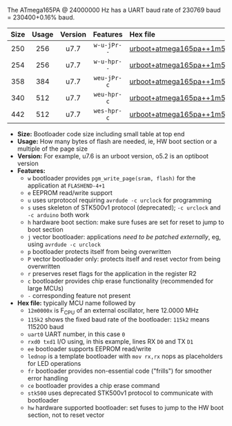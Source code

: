 The ATmega165PA @ 24000000 Hz has a UART baud rate of 230769 baud = 230400+0.16% baud.

|Size|Usage|Version|Features|Hex file|
|:-:|:-:|:-:|:-:|:--|
|250|256|u7.7|`w-u-jPr--`|[urboot+atmega165pa++1m5000x+++14k4_uart0_rxe0_txe1_lednop.hex](https://raw.githubusercontent.com/stefanrueger/urboot.hex/main/mcus/atmega165pa/external_oscillator/fcpu++1m5000_Hz/br+++14k4_bps/urboot+atmega165pa++1m5000x+++14k4_uart0_rxe0_txe1_lednop.hex)|
|254|256|u7.7|`w-u-hpr--`|[urboot+atmega165pa++1m5000x+++14k4_uart0_rxe0_txe1_lednop_fr_hw.hex](https://raw.githubusercontent.com/stefanrueger/urboot.hex/main/mcus/atmega165pa/external_oscillator/fcpu++1m5000_Hz/br+++14k4_bps/urboot+atmega165pa++1m5000x+++14k4_uart0_rxe0_txe1_lednop_fr_hw.hex)|
|358|384|u7.7|`weu-jPr-c`|[urboot+atmega165pa++1m5000x+++14k4_uart0_rxe0_txe1_ee_lednop_fr_ce.hex](https://raw.githubusercontent.com/stefanrueger/urboot.hex/main/mcus/atmega165pa/external_oscillator/fcpu++1m5000_Hz/br+++14k4_bps/urboot+atmega165pa++1m5000x+++14k4_uart0_rxe0_txe1_ee_lednop_fr_ce.hex)|
|340|512|u7.7|`weu-hpr-c`|[urboot+atmega165pa++1m5000x+++14k4_uart0_rxe0_txe1_ee_lednop_fr_ce_hw.hex](https://raw.githubusercontent.com/stefanrueger/urboot.hex/main/mcus/atmega165pa/external_oscillator/fcpu++1m5000_Hz/br+++14k4_bps/urboot+atmega165pa++1m5000x+++14k4_uart0_rxe0_txe1_ee_lednop_fr_ce_hw.hex)|
|442|512|u7.7|`wes-hpr-c`|[urboot+atmega165pa++1m5000x+++14k4_uart0_rxe0_txe1_ee_lednop_fr_ce_stk500_hw.hex](https://raw.githubusercontent.com/stefanrueger/urboot.hex/main/mcus/atmega165pa/external_oscillator/fcpu++1m5000_Hz/br+++14k4_bps/urboot+atmega165pa++1m5000x+++14k4_uart0_rxe0_txe1_ee_lednop_fr_ce_stk500_hw.hex)|

- **Size:** Bootloader code size including small table at top end
- **Usage:** How many bytes of flash are needed, ie, HW boot section or a multiple of the page size
- **Version:** For example, u7.6 is an urboot version, o5.2 is an optiboot version
- **Features:**
  + `w` bootloader provides `pgm_write_page(sram, flash)` for the application at `FLASHEND-4+1`
  + `e` EEPROM read/write support
  + `u` uses urprotocol requiring `avrdude -c urclock` for programming
  + `s` uses skeleton of STK500v1 protocol (deprecated); `-c urclock` and `-c arduino` both work
  + `h` hardware boot section: make sure fuses are set for reset to jump to boot section
  + `j` vector bootloader: applications *need to be patched externally*, eg, using `avrdude -c urclock`
  + `p` bootloader protects itself from being overwritten
  + `P` vector bootloader only: protects itself and reset vector from being overwritten
  + `r` preserves reset flags for the application in the register R2
  + `c` bootloader provides chip erase functionality (recommended for large MCUs)
  + `-` corresponding feature not present
- **Hex file:** typically MCU name followed by
  + `12m0000x` is F<sub>CPU</sub> of an external oscillator, here 12.0000 MHz
  + `115k2` shows the fixed baud rate of the bootloader: `115k2` means 115200 baud
  + `uart0` UART number, in this case `0`
  + `rxd0 txd1` I/O using, in this example, lines RX `D0` and TX `D1`
  + `ee` bootloader supports EEPROM read/write
  + `lednop` is a template bootloader with `mov rx,rx` nops as placeholders for LED operations
  + `fr` bootloader provides non-essential code ("frills") for smoother error handling
  + `ce` bootloader provides a chip erase command
  + `stk500` uses deprecated STK500v1 protocol to communicate with bootloader
  + `hw` hardware supported bootloader: set fuses to jump to the HW boot section, not to reset vector
